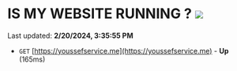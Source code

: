 # IS MY WEBSITE RUNNING ? [![](https://img.shields.io/static/v1?label=Sponsor&message=%E2%9D%A4&logo=GitHub&color=%23fe8e86)](https://github.com/sponsors/<username>)

Last updated: **2/20/2024, 3:35:55 PM**

- `GET` [https://youssefservice.me](https://youssefservice.me) - **Up** (165ms)
